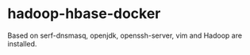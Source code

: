 # hadoop-hbase-docker
Based on serf-dnsmasq, openjdk, openssh-server, vim and Hadoop are installed.

